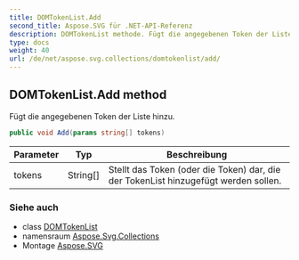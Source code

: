 ```yaml
---
title: DOMTokenList.Add
second_title: Aspose.SVG für .NET-API-Referenz
description: DOMTokenList methode. Fügt die angegebenen Token der Liste hinzu.
type: docs
weight: 40
url: /de/net/aspose.svg.collections/domtokenlist/add/
---
```

## DOMTokenList.Add method

Fügt die angegebenen Token der Liste hinzu.

```csharp
public void Add(params string[] tokens)
```

| Parameter | Typ | Beschreibung |
| --- | --- | --- |
| tokens | String[] | Stellt das Token (oder die Token) dar, die der TokenList hinzugefügt werden sollen. |

### Siehe auch

* class [DOMTokenList](../)
* namensraum [Aspose.Svg.Collections](../../domtokenlist/)
* Montage [Aspose.SVG](../../../)


